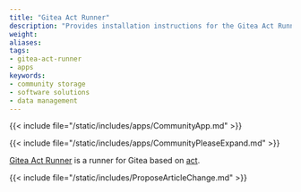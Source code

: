 ```yaml
---
title: "Gitea Act Runner"
description: "Provides installation instructions for the Gitea Act Runner application in TrueNAS."
weight: 
aliases:
tags:
- gitea-act-runner
- apps
keywords:
- community storage
- software solutions
- data management
---
```


{{< include file="/static/includes/apps/CommunityApp.md" >}}

{{< include file="/static/includes/apps/CommunityPleaseExpand.md" >}}

<a href="https://gitea.com/gitea/act_runner">Gitea Act Runner</a> is a runner for Gitea based on <a href="https://github.com/nektos/act">act</a>.

{{< include file="/static/includes/ProposeArticleChange.md" >}}
